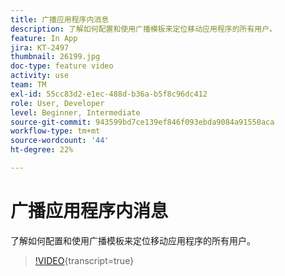 ```yaml
---
title: 广播应用程序内消息
description: 了解如何配置和使用广播模板来定位移动应用程序的所有用户。
feature: In App
jira: KT-2497
thumbnail: 26199.jpg
doc-type: feature video
activity: use
team: TM
exl-id: 55cc83d2-e1ec-488d-b36a-b5f8c96dc412
role: User, Developer
level: Beginner, Intermediate
source-git-commit: 943599bd7ce139ef846f093ebda9084a91550aca
workflow-type: tm+mt
source-wordcount: '44'
ht-degree: 22%

---
```


# 广播应用程序内消息

了解如何配置和使用广播模板来定位移动应用程序的所有用户。

>[!VIDEO](https://video.tv.adobe.com/v/26199?learn=on){transcript=true}
